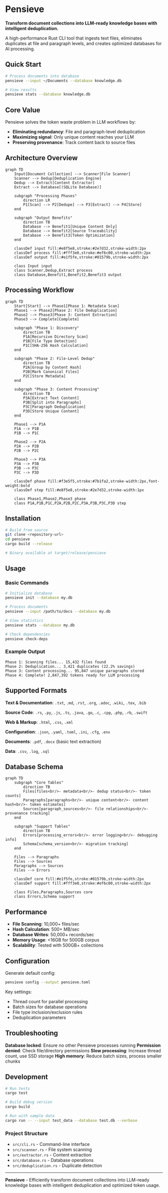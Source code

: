 # Pensieve

**Transform document collections into LLM-ready knowledge bases with intelligent deduplication.**

A high-performance Rust CLI tool that ingests text files, eliminates duplicates at file and paragraph levels, and creates optimized databases for AI processing.

## Quick Start

```bash
# Process documents into database
pensieve --input ~/Documents --database knowledge.db

# View results
pensieve stats --database knowledge.db
```

## Core Value

Pensieve solves the token waste problem in LLM workflows by:
- **Eliminating redundancy**: File and paragraph-level deduplication
- **Maximizing signal**: Only unique content reaches your LLM
- **Preserving provenance**: Track content back to source files

## Architecture Overview

```mermaid
graph TD
    Input[Document Collection] --> Scanner[File Scanner]
    Scanner --> Dedup[Deduplication Engine]
    Dedup --> Extract[Content Extractor]
    Extract --> Database[(SQLite Database)]
    
    subgraph "Processing Phases"
        direction LR
        P1[Scan] --> P2[Dedupe] --> P3[Extract] --> P4[Store]
    end
    
    subgraph "Output Benefits"
        direction TB
        Database --> Benefit1[Unique Content Only]
        Database --> Benefit2[Source Traceability]
        Database --> Benefit3[Token Optimization]
    end
    
    classDef input fill:#e8f5e8,stroke:#2e7d32,stroke-width:2px
    classDef process fill:#fff3e0,stroke:#ef6c00,stroke-width:2px
    classDef output fill:#e1f5fe,stroke:#01579b,stroke-width:2px
    
    class Input input
    class Scanner,Dedup,Extract process
    class Database,Benefit1,Benefit2,Benefit3 output
```

## Processing Workflow

```mermaid
graph TD
    Start[Start] --> Phase1[Phase 1: Metadata Scan]
    Phase1 --> Phase2[Phase 2: File Deduplication]
    Phase2 --> Phase3[Phase 3: Content Extraction]
    Phase3 --> Complete[Complete]
    
    subgraph "Phase 1: Discovery"
        direction TB
        P1A[Recursive Directory Scan]
        P1B[File Type Detection]
        P1C[SHA-256 Hash Calculation]
    end
    
    subgraph "Phase 2: File-Level Dedup"
        direction TB
        P2A[Group by Content Hash]
        P2B[Mark Canonical Files]
        P2C[Store Metadata]
    end
    
    subgraph "Phase 3: Content Processing"
        direction TB
        P3A[Extract Text Content]
        P3B[Split into Paragraphs]
        P3C[Paragraph Deduplication]
        P3D[Store Unique Content]
    end
    
    Phase1 --> P1A
    P1A --> P1B
    P1B --> P1C
    
    Phase2 --> P2A
    P2A --> P2B
    P2B --> P2C
    
    Phase3 --> P3A
    P3A --> P3B
    P3B --> P3C
    P3C --> P3D
    
    classDef phase fill:#f3e5f5,stroke:#7b1fa2,stroke-width:2px,font-weight:bold
    classDef step fill:#e8f5e8,stroke:#2e7d32,stroke-width:1px
    
    class Phase1,Phase2,Phase3 phase
    class P1A,P1B,P1C,P2A,P2B,P2C,P3A,P3B,P3C,P3D step
```

## Installation

```bash
# Build from source
git clone <repository-url>
cd pensieve
cargo build --release

# Binary available at target/release/pensieve
```

## Usage

### Basic Commands
```bash
# Initialize database
pensieve init --database my.db

# Process documents
pensieve --input /path/to/docs --database my.db

# View statistics
pensieve stats --database my.db

# Check dependencies
pensieve check-deps
```

### Example Output
```
Phase 1: Scanning files... 15,432 files found
Phase 2: Deduplication... 3,421 duplicates (22.2% savings)
Phase 3: Content processing... 95,847 unique paragraphs stored
Phase 4: Complete! 2,847,392 tokens ready for LLM processing
```

## Supported Formats

**Text & Documentation**: `.txt`, `.md`, `.rst`, `.org`, `.adoc`, `.wiki`, `.tex`, `.bib`

**Source Code**: `.rs`, `.py`, `.js`, `.ts`, `.java`, `.go`, `.c`, `.cpp`, `.php`, `.rb`, `.swift`

**Web & Markup**: `.html`, `.css`, `.xml`

**Configuration**: `.json`, `.yaml`, `.toml`, `.ini`, `.cfg`, `.env`

**Documents**: `.pdf`, `.docx` (basic text extraction)

**Data**: `.csv`, `.log`, `.sql`

## Database Schema

```mermaid
graph TD
    subgraph "Core Tables"
        direction TB
        Files[files<br/>- metadata<br/>- dedup status<br/>- token counts]
        Paragraphs[paragraphs<br/>- unique content<br/>- content hash<br/>- token estimates]
        Sources[paragraph_sources<br/>- file relationships<br/>- provenance tracking]
    end
    
    subgraph "Support Tables"
        direction TB
        Errors[processing_errors<br/>- error logging<br/>- debugging info]
        Schema[schema_version<br/>- migration tracking]
    end
    
    Files --> Paragraphs
    Files --> Sources
    Paragraphs --> Sources
    Files --> Errors
    
    classDef core fill:#e1f5fe,stroke:#01579b,stroke-width:2px
    classDef support fill:#fff3e0,stroke:#ef6c00,stroke-width:2px
    
    class Files,Paragraphs,Sources core
    class Errors,Schema support
```

## Performance

- **File Scanning**: 10,000+ files/sec
- **Hash Calculation**: 500+ MB/sec  
- **Database Writes**: 50,000+ records/sec
- **Memory Usage**: <16GB for 500GB corpus
- **Scalability**: Tested with 500GB+ collections

## Configuration

Generate default config:
```bash
pensieve config --output pensieve.toml
```

Key settings:
- Thread count for parallel processing
- Batch sizes for database operations
- File type inclusion/exclusion rules
- Deduplication parameters

## Troubleshooting

**Database locked**: Ensure no other Pensieve processes running
**Permission denied**: Check file/directory permissions
**Slow processing**: Increase thread count, use SSD storage
**High memory**: Reduce batch sizes, process smaller chunks

## Development

```bash
# Run tests
cargo test

# Build debug version
cargo build

# Run with sample data
cargo run -- --input test_data --database test.db --verbose
```

### Project Structure
- `src/cli.rs` - Command-line interface
- `src/scanner.rs` - File system scanning
- `src/extractor.rs` - Content extraction
- `src/database.rs` - Database operations
- `src/deduplication.rs` - Duplicate detection

---

**Pensieve** - Efficiently transform document collections into LLM-ready knowledge bases with intelligent deduplication and optimized token usage.
